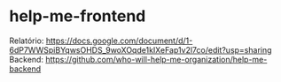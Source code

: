 # help-me-frontend

Relatório: https://docs.google.com/document/d/1-6dP7WWSpiBYqwsOHDS_9woXOqde1kIXeFap1v2l7co/edit?usp=sharing
Backend: https://github.com/who-will-help-me-organization/help-me-backend
